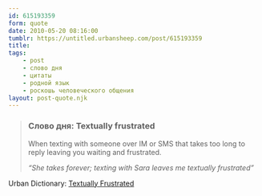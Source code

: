 ```yaml
---
id: 615193359
form: quote
date: 2010-05-20 08:16:00
tumblr: https://untitled.urbansheep.com/post/615193359
title: 
tags:
    - post
    - слово дня
    - цитаты
    - родной язык
    - роскошь человеческого общения
layout: post-quote.njk
---
```


<blockquote>
<h3>Слово дня: Textually frustrated</h3>

<p>When texting with someone over IM or SMS that takes too long to reply leaving you waiting and frustrated.</p>

<p><em>“She takes forever; texting with Sara leaves me textually frustrated”</em></p>
</blockquote>

Urban Dictionary: <a href="http://www.urbandictionary.com/define.php?term=Textually%20Frustrated">Textually Frustrated</a>
